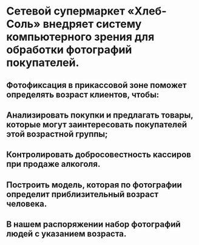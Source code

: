 # Сетевой супермаркет «Хлеб-Соль» внедряет систему компьютерного зрения для обработки фотографий покупателей. 
## Фотофиксация в прикассовой зоне поможет определять возраст клиентов, чтобы:
## Анализировать покупки и предлагать товары, которые могут заинтересовать покупателей этой возрастной группы;
## Контролировать добросовестность кассиров при продаже алкоголя.
## Построить модель, которая по фотографии определит приблизительный возраст человека. 
## В нашем распоряжении набор фотографий людей с указанием возраста.